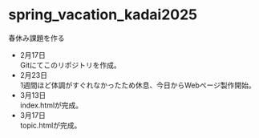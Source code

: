 # spring_vacation_kadai2025
春休み課題を作る
- 2月17日  
Gitにてこのリポジトリを作成。  
- 2月23日  
1週間ほど体調がすぐれなかったため休息、今日からWebページ製作開始。
- 3月13日  
index.htmlが完成。
- 3月17日  
topic.htmlが完成。
